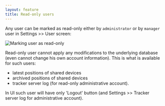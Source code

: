 ```yaml
---
layout: feature
title: Read-only users
---
```


Any user can be marked as read-only either by `administrator` or by `manager` user in Settings >> User screen:

![Marking user as read-only](http://i62.tinypic.com/2ldxego.png)

Read-only user cannot apply any modifications to the underlying database (even cannot change his own account information). This is what is available for such users:

* latest positions of shared devices
* archived positions of shared devices
* tracker server log (for read-only administrative account).

In UI such user will have only 'Logout' button (and Settings >> Tracker server log for administrative account).